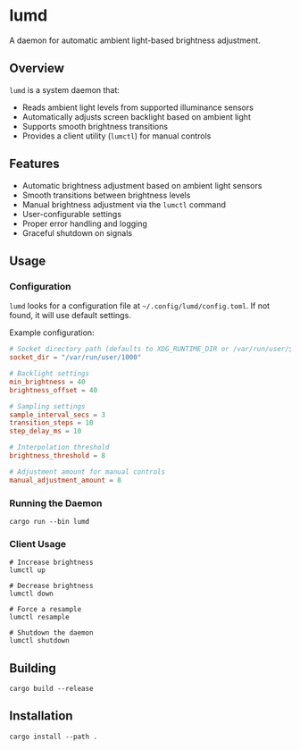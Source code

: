 # lumd

A daemon for automatic ambient light-based brightness adjustment.

## Overview

`lumd` is a system daemon that:
- Reads ambient light levels from supported illuminance sensors
- Automatically adjusts screen backlight based on ambient light
- Supports smooth brightness transitions
- Provides a client utility (`lumctl`) for manual controls

## Features

- Automatic brightness adjustment based on ambient light sensors
- Smooth transitions between brightness levels
- Manual brightness adjustment via the `lumctl` command
- User-configurable settings
- Proper error handling and logging
- Graceful shutdown on signals

## Usage

### Configuration

`lumd` looks for a configuration file at `~/.config/lumd/config.toml`. If not found, it will use default settings.

Example configuration:

```toml
# Socket directory path (defaults to XDG_RUNTIME_DIR or /var/run/user/$UID)
socket_dir = "/var/run/user/1000"

# Backlight settings
min_brightness = 40
brightness_offset = 40

# Sampling settings
sample_interval_secs = 3
transition_steps = 10
step_delay_ms = 10

# Interpolation threshold
brightness_threshold = 8

# Adjustment amount for manual controls
manual_adjustment_amount = 8
```

### Running the Daemon

```
cargo run --bin lumd
```

### Client Usage

```
# Increase brightness
lumctl up

# Decrease brightness
lumctl down

# Force a resample
lumctl resample

# Shutdown the daemon
lumctl shutdown
```

## Building

```
cargo build --release
```

## Installation

```
cargo install --path .
```
